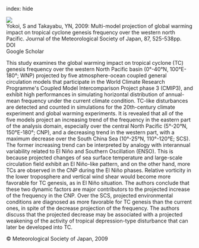 index: hide

<div class="Citation">
    <div class="Citation-thumb CitationThumb-linked"  data-href="https://doi.org/10.2151/jmsj.87.525">
      <img src="https://static.claimspace.cloud/climate-study-static/refs/thumbs/14/Yokoi_and_Takayabu_2009-thumb.png" />
    </div>

  <div class="Citation-body">
    <div class="Citation-text">Yokoi, S and Takayabu, YN, 2009: Multi-model projection of global warming impact on tropical cyclone genesis frequency over the western north Pacific. <span class="Article-journal">Journal of the Meteorological Society of Japan, </span><span class="Article-volume">87, </span>525-538pp.</div>
    <div class="Citation-links">
      <div class="CitationLink" data-href="https://doi.org/10.2151/jmsj.87.525">
        <div class="CitationLink-icon CitationLink-Doi"></div>
        <div class="CitationLink-text">DOI</div>
      </div>
      <div class="CitationLink" data-href="https://scholar.google.com/scholar?q=10.2151/jmsj.87.525">
        <div class="CitationLink-icon CitationLink-Scholar"></div>
        <div class="CitationLink-text">Google Scholar</div>
      </div>
    </div>
  </div>
</div>

This study examines the global warming impact on tropical cyclone (TC) genesis frequency over the western North Pacific basin (0°-40°N, 100°E-180°; WNP) projected by five atmosphere-ocean coupled general circulation models that participate in the World Climate Research Programme's Coupled Model Intercomparison Project phase 3 (CMIP3), and exhibit high performances in simulating horizontal distribution of annual-mean frequency under the current climate condition. TC-like disturbances are detected and counted in simulations for the 20th-century climate experiment and global warming experiments. It is revealed that all of the five models project an increasing trend of the frequency in the eastern part of the analysis domain, especially over the central North Pacific (5°-20°N, 150°E-180°; CNP), and a decreasing trend in the western part, with a maximum decrease over the South China Sea (10°-25°N, 110°-120°E; SCS). The former increasing trend can be interpreted by analogy with interannual variability related to El Niño and Southern Oscillation (ENSO). This is because projected changes of sea surface temperature and large-scale circulation field exhibit an El Niño-like pattern, and on the other hand, more TCs are observed in the CNP during the El Niño phases. Relative vorticity in the lower troposphere and vertical wind shear would become more favorable for TC genesis, as in El Niño situation. The authors conclude that these two dynamic factors are major contributors to the projected increase of the frequency in the CNP. Over the SCS, projected environmental conditions are diagnosed as more favorable for TC genesis than the current ones, in spite of the decrease projection of the frequency. The authors discuss that the projected decrease may be associated with a projected weakening of the activity of tropical depression-type disturbance that can later be developed into TC.

<div class="Citation-copy">
&copy; Meteorological Society of Japan, 2009
</div>